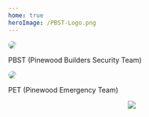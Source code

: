 ```yaml
---
home: true
heroImage: /PBST-Logo.png
---
```






<div class="row">
  <div class="column">
    <a href="https://pbst.pinewood-builders.ga/">
      <img src="https://cdn.discordapp.com/icons/438134543837560832/cb1a69536d4b07441cdf098dac5b7f75.png?size=256"
        style="border-radius: 50%;">
    </a>
    <p>PBST (Pinewood Builders Security Team)</p>
  </div>
  <div class="column">
    <a href="https://PET.pinewood-builders.ga/">
      <img src="https://cdn.discordapp.com/icons/436670173777362944/cfa1be390c7b1b3b48187e3c60be852e.png?size=256"
        style="border-radius: 50%;">
    </a>
    <p>PET (Pinewood Emergency Team)</p>
  </div>

</div>


  <center>
    <div>
      <a href="https://www.netlify.com">
        <img src="https://www.netlify.com/img/global/badges/netlify-color-accent.svg" />
      </a>
    </div>
  </center>
